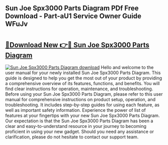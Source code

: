 ## Sun Joe Spx3000 Parts Diagram PDf Free Download - Part-aU1 Service Owner Guide WFuJv

# <h2><a href="http://dflqbq.blite.top/?on=Sun+Joe+Spx3000+Parts+Diagram">🔗Download New 👉🔴 Sun Joe Spx3000 Parts Diagram</a></h2>

[![Sun Joe Spx3000 Parts Diagram download](https://i.imgur.com/lujVjoI.png)](http://dflqbq.blite.top/?on=Sun+Joe+Spx3000+Parts+Diagram)
Hello and welcome to the user manual for your newly installed Sun Joe Spx3000 Parts Diagram. This guide is designed to help you get the most out of your product by providing a comprehensive overview of its features, functions, and benefits. You will find clear instructions for operation, maintenance, and troubleshooting. Before using your Sun Joe Spx3000 Parts Diagram, please refer to this user manual for comprehensive instructions on product setup, operation, and troubleshooting. It includes step-by-step guides for using each feature, as well as important safety information. Experience the power of list of features at your fingertips with your new Sun Joe Spx3000 Parts Diagram. Our expectation is that the Sun Joe Spx3000 Parts Diagram has been a clear and easy-to-understand resource in your journey to becoming proficient in using your new gadget. Should you need any assistance or clarification, please do not hesitate to contact our support team.
